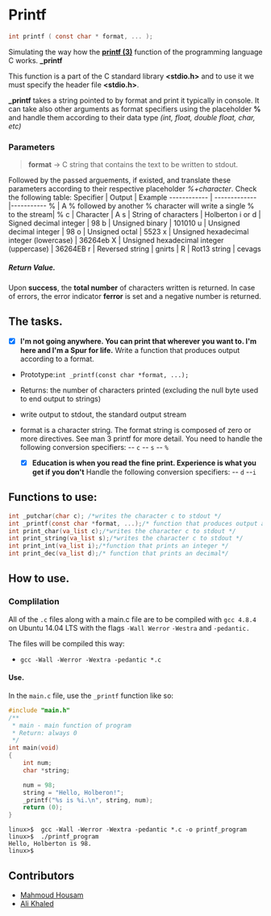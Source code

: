 # Printf

```c
int printf ( const char * format, ... );
```

Simulating the way how the **[printf (3)](http://man7.org/linux/man-pages/man3/printf.3.html)** function of the programming language C works. **\_printf**

This function is a part of the C standard library **<stdio.h>** and to use it we must specify the header file **<stdio.h>**.

**\_printf** takes a string pointed to by format and print it typically in console. It can take also other arguments as format specifiers using the placeholder **%** and handle them according to their data type _(int, float, double float, char, etc)_

### Parameters

> **format** -> C string that contains the text to be written to stdout.

Followed by the passed arguements, if existed, and translate these parameters according to their respective placeholder _%+character_. Check the following table:
Specifier | Output | Example
------------ | ------------- |-----------
% | A % followed by another % character will write a single % to the stream| %
c | Character | A
s | String of characters | Holberton
i or d | Signed decimal integer | 98
b | Unsigned binary | 101010
u | Unsigned decimal integer | 98
o | Unsigned octal | 5523
x | Unsigned hexadecimal integer (lowercase) | 36264eb
X | Unsigned hexadecimal integer (uppercase) | 36264EB
r | Reversed string | gnirts |
R | Rot13 string | cevags

##### Return Value.

Upon **success**, the **total number** of characters written is returned.
In case of errors, the error indicator **ferror** is set and a negative number is returned.

## The tasks.

-[x] **I'm not going anywhere. You can print that wherever you want to. I'm here and I'm a Spur for life.**
Write a function that produces output according to a format.

- Prototype:`int _printf(const char *format, ...);`
- Returns: the number of characters printed (excluding the null byte used to end output to strings)
- write output to stdout, the standard output stream
- format is a character string. The format string is composed of zero or more directives. See man 3 printf for more detail. You need to handle the following conversion specifiers:
  -- `c`
  -- `s`
  -- `%`

  -[x] **Education is when you read the fine print. Experience is what you get if you don't**
  Handle the following conversion specifiers:
  -- `d`
  --`i`

## Functions to use:

```c
int _putchar(char c); /*writes the character c to stdout */
int _printf(const char *format, ...);/* function that produces output according to a format.*/
int print_char(va_list c);/*writes the character c to stdout */
int print_string(va_list s);/*writes the character c to stdout */
int print_int(va_list i);/*function that prints an integer */
int print_dec(va_list d);/* function that prints an decimal*/
```

## How to use.

### Complilation

All of the `.c` files along with a main.c file are to be compiled with `gcc 4.8.4` on Ubuntu 14.04 LTS with the flags `-Wall Werror` `-Westra` and `-pedantic.`

The files will be compiled this way:

- `gcc -Wall -Werror -Wextra -pedantic *.c`

#### Use.

In the `main.c` file, use the `_printf` function like so:

```c
#include "main.h"
/**
 * main - main function of program
 * Return: always 0
 */
int main(void)
{
	int num;
	char *string;

	num = 98;
	string = "Hello, Holberon!";
	_printf("%s is %i.\n", string, num);
	return (0);
}
```

```{bash}
linux>$  gcc -Wall -Werror -Wextra -pedantic *.c -o printf_program
linux>$  ./printf_program
Hello, Holberton is 98.
linux>$
```

## Contributors

- [Mahmoud Housam](https://github.com/MahmoudHousam)
- [Ali Khaled](https://github.com/alikhaled17)
